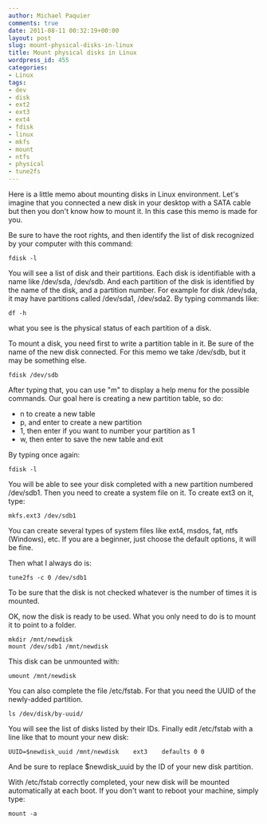 ```yaml
---
author: Michael Paquier
comments: true
date: 2011-08-11 00:32:19+00:00
layout: post
slug: mount-physical-disks-in-linux
title: Mount physical disks in Linux
wordpress_id: 455
categories:
- Linux
tags:
- dev
- disk
- ext2
- ext3
- ext4
- fdisk
- linux
- mkfs
- mount
- ntfs
- physical
- tune2fs
---
```


Here is a little memo about mounting disks in Linux environment.
Let's imagine that you connected a new disk in your desktop with a SATA cable but then you don't know how to mount it. In this case this memo is made for you.

Be sure to have the root rights, and then identify the list of disk recognized by your computer with this command:

    fdisk -l

You will see a list of disk and their partitions. Each disk is identifiable with a name like /dev/sda, /dev/sdb. And each partition of the disk is identified by the name of the disk, and a partition number. For example for disk /dev/sda, it may have partitions called /dev/sda1, /dev/sda2.
By typing commands like:

    df -h

what you see is the physical status of each partition of a disk.

To mount a disk, you need first to write a partition table in it. Be sure of the name of the new disk connected. For this memo we take /dev/sdb, but it may be something else.

    fdisk /dev/sdb

After typing that, you can use "m" to display a help menu for the possible commands. Our goal here is creating a new partition table, so do:

  * n to create a new table	
  * p, and enter to create a new partition
  * 1, then enter if you want to number your partition as 1
  * w, then enter to save the new table and exit

By typing once again:

    fdisk -l

You will be able to see your disk completed with a new partition numbered /dev/sdb1.
Then you need to create a system file on it.
To create ext3 on it, type:

    mkfs.ext3 /dev/sdb1

You can create several types of system files like ext4, msdos, fat, ntfs (Windows), etc.
If you are a beginner, just choose the default options, it will be fine.

Then what I always do is:

    tune2fs -c 0 /dev/sdb1

To be sure that the disk is not checked whatever is the number of times it is mounted.

OK, now the disk is ready to be used. What you only need to do is to mount it to point to a folder.

    mkdir /mnt/newdisk
    mount /dev/sdb1 /mnt/newdisk

This disk can be unmounted with:

    umount /mnt/newdisk

You can also complete the file /etc/fstab. For that you need the UUID of the newly-added partition.

    ls /dev/disk/by-uuid/

You will see the list of disks listed by their IDs.
Finally edit /etc/fstab with a line like that to mount your new disk:

    UUID=$newdisk_uuid /mnt/newdisk    ext3    defaults 0 0

And be sure to replace $newdisk_uuid by the ID of your new disk partition.

With /etc/fstab correctly completed, your new disk will be mounted automatically at each boot. If you don't want to reboot your machine, simply type:

    mount -a

